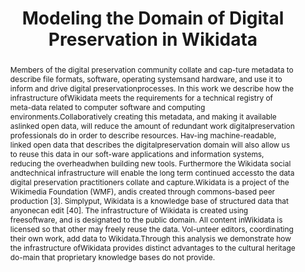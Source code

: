---
abstract: Members of the digital preservation community collate and cap-ture metadata
  to describe file formats, software, operating systemsand hardware, and use it to
  inform and drive digital preservationprocesses. In this work we describe how the
  infrastructure ofWikidata meets the requirements for a technical registry of meta-data
  related to computer software and computing environments.Collaboratively creating
  this metadata, and making it available aslinked open data, will reduce the amount
  of redundant work digitalpreservation professionals do in order to describe resources.
  Hav-ing machine-readable, linked open data that describes the digitalpreservation
  domain will also allow us to reuse this data in our soft-ware applications and information
  systems, reducing the overheadwhen building new tools. Furthermore the Wikidata
  social andtechnical infrastructure will enable the long term continued accessto
  the data digital preservation practitioners collate and capture.Wikidata is a project
  of the Wikimedia Foundation (WMF), andis created through commons-based peer production
  [3]. Simplyput, Wikidata is a knowledge base of structured data that anyonecan edit
  [40]. The infrastructure of Wikidata is created using freesoftware, and is designated
  to the public domain. All content inWikidata is licensed so that other may freely
  reuse the data. Vol-unteer editors, coordinating their own work, add data to Wikidata.Through
  this analysis we demonstrate how the infrastructure ofWikidata provides distinct
  advantages to the cultural heritage do-main that proprietary knowledge bases do
  not provide.
creators:
- Katherine Thornton
- Euan Cochrane
- Thomas Ledoux
- Bertrand Caron
- Carl Wilson
date: null
document_url: https://services.phaidra.univie.ac.at/api/object/o:931058/download
grand_parent: iPRES
institutions:
- Yale University
- Bibliotheque nationale de France
- Open Preservation Foundation
keywords:
- kyoto
landing_page_url: https://phaidra.univie.ac.at/o:931058
language: eng
layout: publication
license: CC BY-SA 4.0 International
notes_url: null
parent: iPRES 2017
publication_type: paper
size: 999853
slides_url: null
source_name: iPRES
stream_url: null
title: Modeling the Domain of Digital Preservation in Wikidata
year: 2017
---